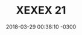 ---
layout: daily
title:  "XEXEX 21"
date:   2018-03-29 00:38:10 -0300
slug: txexex_2-09
places: 
    - dreamscape
persons: 
    - pablo 
    - otros
themes: 
    - coaxial
---